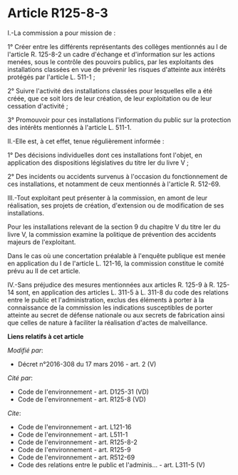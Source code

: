 # Article R125-8-3

I.-La commission a pour mission de : 

1° Créer entre les différents représentants des collèges mentionnés au I de l'article R. 125-8-2 un cadre d'échange et
d'information sur les actions menées, sous le contrôle des pouvoirs publics, par les exploitants des installations classées
en vue de prévenir les risques d'atteinte aux intérêts protégés par l'article L. 511-1 ; 

2° Suivre l'activité des installations classées pour lesquelles elle a été créée, que ce soit lors de leur création, de leur
exploitation ou de leur cessation d'activité ; 

3° Promouvoir pour ces installations l'information du public sur la protection des intérêts mentionnés à l'article L. 511-1. 

II.-Elle est, à cet effet, tenue régulièrement informée : 

1° Des décisions individuelles dont ces installations font l'objet, en application des dispositions législatives du titre Ier
du livre V ; 

2° Des incidents ou accidents survenus à l'occasion du fonctionnement de ces installations, et notamment de ceux mentionnés à
l'article R. 512-69. 

III.-Tout exploitant peut présenter à la commission, en amont de leur réalisation, ses projets de création, d'extension ou de
modification de ses installations. 

Pour les installations relevant de la section 9 du chapitre V du titre Ier du livre V, la commission examine la politique de
prévention des accidents majeurs de l'exploitant. 

Dans le cas où une concertation préalable à l'enquête publique est menée en application du I de l'article L. 121-16, la
commission constitue le comité prévu au II de cet article. 

IV.-Sans préjudice des mesures mentionnées aux articles R. 125-9 à R. 125-14 sont, en application des articles L. 311-5 à L.
311-8 du code des relations entre le public et l'administration, exclus des éléments à porter à la connaissance de la
commission les indications susceptibles de porter atteinte au secret de défense nationale ou aux secrets de fabrication ainsi
que celles de nature à faciliter la réalisation d'actes de malveillance.

**Liens relatifs à cet article**

_Modifié par_:

  - Décret n°2016-308 du 17 mars 2016 - art. 2 (V)

_Cité par_:

  - Code de l'environnement - art. D125-31 (VD)
  - Code de l'environnement - art. R125-8 (VD)

_Cite_:

  - Code de l'environnement - art. L121-16
  - Code de l'environnement - art. L511-1
  - Code de l'environnement - art. R125-8-2
  - Code de l'environnement - art. R125-9
  - Code de l'environnement - art. R512-69
  - Code des relations entre le public et l'adminis... - art. L311-5 (V)
